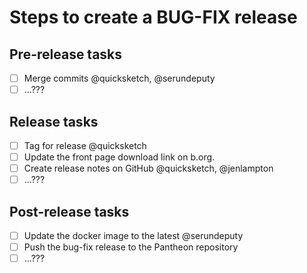 Steps to create a BUG-FIX release
==================================


## Pre-release tasks

- [ ] Merge commits @quicksketch, @serundeputy
- [ ] ...???

## Release tasks

- [ ] Tag for release @quicksketch
- [ ] Update the front page download link on b.org.
- [ ] Create release notes on GitHub @quicksketch, @jenlampton
- [ ] ...???

## Post-release tasks

- [ ] Update the docker image to the latest @serundeputy
- [ ] Push the bug-fix release to the Pantheon repository
- [ ] ...???
